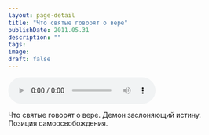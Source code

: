 ```yaml
---
layout: page-detail
title: "Что святые говорят о вере"
publishDate: 2011.05.31
description: ""
tags:
image:
draft: false
---
```


<audio title="2011.05.31 - Что святые говорят о вере.mp3" src="/upload/iblock/88c/88c85ff1d4204973e6b5a8f3b1389c6e.mp3" controls=""></audio>

 Что святые говорят о вере. Демон заслоняющий истину.   
 Позиция самоосвобождения.  

  
